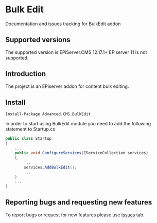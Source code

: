 # Bulk Edit
Documentation and issues tracking for BulkEdit addon

## Supported versions

The supported version is EPiServer.CMS 12.17.1+
EPiserver 11 is not supported.

## Introduction

The project is an EPiserver addon for content bulk editing.

## Install

```
Install-Package Advanced.CMS.BulkEdit
```

In order to start using BulkEdit module you need to add the following statement to Startup.cs

```c#
public class Startup
{
    ...
    public void ConfigureServices(IServiceCollection services)
    {
        ...
        services.AddBulkEdit();
        ...
    }
    ...
}
```

## Reporting bugs and requesting new features

To report bugs or request for new features please use [Issues](issues) tab.  
